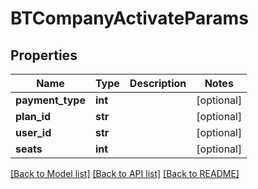 # BTCompanyActivateParams

## Properties
Name | Type | Description | Notes
------------ | ------------- | ------------- | -------------
**payment_type** | **int** |  | [optional] 
**plan_id** | **str** |  | [optional] 
**user_id** | **str** |  | [optional] 
**seats** | **int** |  | [optional] 

[[Back to Model list]](../README.md#documentation-for-models) [[Back to API list]](../README.md#documentation-for-api-endpoints) [[Back to README]](../README.md)


